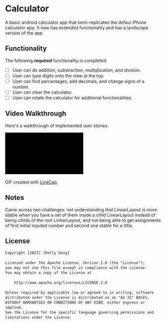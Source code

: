 # Calculator

A basic android calculator app that semi-replicates the defaul iPhone calculator app. It now has extended
functionality and has a landscape version of the app.

## Functionality 

The following **required** functionality is completed:

* [ ] User can do addition, substraction, multiplication, and division.
* [ ] User can type digits onto the view at the top.
* [ ] User can find percentages, add decimals, and change signs of a number.
* [ ] User can clear the calculator.
* [ ] User can rotate the calculator for additional functionalities.

## Video Walkthrough

Here's a walkthrough of implemented user stories:

<img src='project2.gif' title='Video Walkthrough' width='50%' alt='Video Walkthrough' />

GIF created with [LiceCap](http://www.cockos.com/licecap/).

## Notes

Came across two challenges: not understanding that LinearLayout is more stable when you have a set of them inside a child LinearLayout instead of being childs of the root LinearLayout,
and not being able to get assignments of first initial inputed number and second one stable for a little.

## License

    Copyright [2023] [Kelly Dong]

    Licensed under the Apache License, Version 2.0 (the "License");
    you may not use this file except in compliance with the License.
    You may obtain a copy of the License at

        http://www.apache.org/licenses/LICENSE-2.0

    Unless required by applicable law or agreed to in writing, software
    distributed under the License is distributed on an "AS IS" BASIS,
    WITHOUT WARRANTIES OR CONDITIONS OF ANY KIND, either express or implied.
    See the License for the specific language governing permissions and
    limitations under the License.
